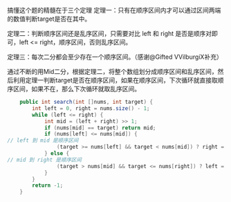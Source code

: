 搞懂这个题的精髓在于三个定理
定理一：只有在顺序区间内才可以通过区间两端的数值判断target是否在其中。

定理二：判断顺序区间还是乱序区间，只需要对比 left 和 right 是否是顺序对即可，left <= right，顺序区间，否则乱序区间。

定理三：每次二分都会至少存在一个顺序区间。（感谢@Gifted VVilburgiX补充）

通过不断的用Mid二分，根据定理二，将整个数组划分成顺序区间和乱序区间，然后利用定理一判断target是否在顺序区间，如果在顺序区间，下次循环就直接取顺序区间，如果不在，那么下次循环就取乱序区间。
```java
    public int search(int []nums, int target) {
        int left = 0, right = nums.size() - 1;
        while (left <= right) {
            int mid = (left + right) >> 1;
            if (nums[mid] == target) return mid;
            if (nums[left] <= nums[mid]) {
// left 到 mid 是顺序区间
                (target >= nums[left] && target < nums[mid]) ? right = mid - 1 : left = mid + 1;
            } else {
// mid 到 right 是顺序区间
                (target > nums[mid] && target <= nums[right]) ? left = mid + 1 : right = mid - 1;
            }
        }
        return -1;
    }
```

